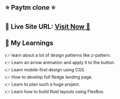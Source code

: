 ## ⭐ Paytm clone  ⭐

## 📌 **Live Site URL:** <a href="https://pay-transfer-money.netlify.app/">**Visit Now** 🚀</a>


## 📌 My Learnings
👉 learn about a lot of design patterns like z-pattern.<br>
👉 Learn an arrow animation and apply it to the button.<br>
👉 Learn mobile-first design using CSS.<br>
👉 How to develop full fledge landing page.<br>
👉 Learn to plan such a huge project.<br>
👉 Learn how to build fluid layouts using FlexBox.<br>
